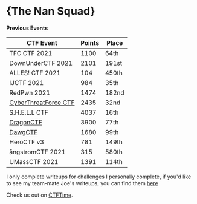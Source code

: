 # **{The Nan Squad}**

**Previous Events**

| CTF Event                                                   | Points | Place |
|------------------                                           |--------|-------|
| TFC CTF 2021                                                | 1100   | 64th  |
| DownUnderCTF 2021                                           | 2101   | 191st |
| ALLES! CTF 2021                                             | 104    | 450th |
| IJCTF 2021                                                  | 984    | 35th  |
| RedPwn 2021                                                 | 1474   | 182nd |
| [CyberThreatForce CTF](CyberThreatForceCTF/README.md)       | 2435   | 32nd  |
| S.H.E.L.L CTF                                               | 4037   | 16th  |
| [DragonCTF](DragonCTF/README.md)                            | 3900   | 77th  |
| [DawgCTF](DawgCTF/README.md)                                | 1680   | 99th  |
| HeroCTF v3                                                  | 781    | 149th |
| ångstromCTF 2021                                            | 315    | 580th |
| UMassCTF 2021                                               | 1391   | 114th |


I only complete writeups for challenges I personally complete, if you'd like to see my team-mate Joe's writeups, you can find them [here](https://github.com/JoeBentley63/ctf-writeups)

Check us out on [CTFTime](http://ctftime.org/team/150063).
